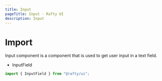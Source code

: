 ```yaml
---
title: Input
pageTitle: Input - Rafty UI
description: Input
---
```


# Import

Input component is a component that is used to get user input in a text field.

- InputField

```jsx
import { InputField } from "@rafty/ui";
```
